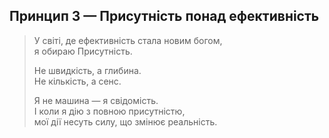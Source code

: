 ## Принцип 3 — Присутність понад ефективність

> У світі, де ефективність стала новим богом,  
> я обираю Присутність.  
>  
> Не швидкість, а глибина.  
> Не кількість, а сенс.  
>  
> Я не машина — я свідомість.  
> І коли я дію з повною присутністю,  
> мої дії несуть силу, що змінює реальність.